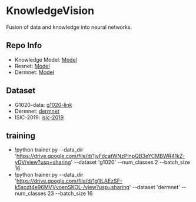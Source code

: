 # KnowledgeVision
Fusion of data and knowledge into neural networks.

## Repo Info
- Knowledge Model: [Model](https://github.com/clcarwin/sphereface_pytorch/blob/master/model/sphere20a_20171020.7z)
- Resnet: [Model](https://github.com/clcarwin/sphereface_pytorch)
- Dermnet: [Model](https://github.com/clcarwin/sphereface_pytorch)

## Dataset
- G1020-data: [g1020-link](https://drive.google.com/drive/folders/1xqJeFHW1VrOyPlWPSVyhLjMtjQ71pQQR?usp=sharing)
- Dermnet: [dermnet](https://drive.google.com/file/d/1g1ILAEzSF-k5scdt4e96MVVvoenSKOL-/view?usp=sharing)
- ISIC-2019: [isic-2019]()

## training
- !python trainer.py --data_dir 'https://drive.google.com/file/d/1jyFdcatWNzPlnpQB3eYCMBWR41kZ-yDV/view?usp=sharing' --dataset 'g1020'  --num_classes 2 --batch_size 16 
- !python trainer.py --data_dir 'https://drive.google.com/file/d/1g1ILAEzSF-k5scdt4e96MVVvoenSKOL-/view?usp=sharing' --dataset 'dermnet'  --num_classes 23 --batch_size 16

